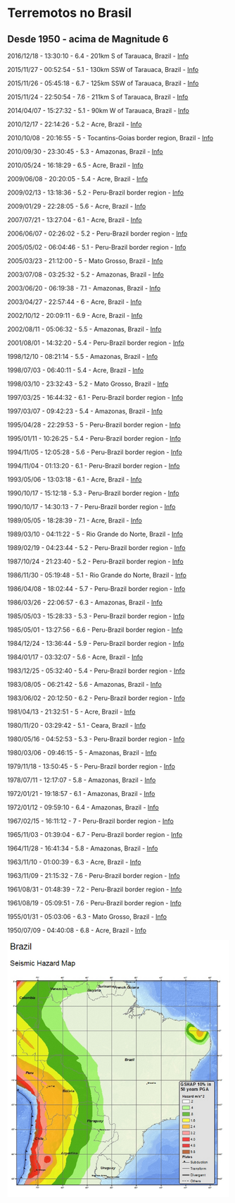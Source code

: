 # Terremotos no Brasil #
## Desde 1950 - acima de Magnitude 6 ##

2016/12/18 - 13:30:10 - 6.4 - 201km S of Tarauaca, Brazil - [Info](https://earthquake.usgs.gov/earthquakes/eventpage/us200082an#region-info)

2015/11/27 - 00:52:54 - 5.1 - 130km SSW of Tarauaca, Brazil - [Info](https://earthquake.usgs.gov/earthquakes/eventpage/us100041lm#region-info)

2015/11/26 - 05:45:18 - 6.7 - 125km SSW of Tarauaca, Brazil - [Info](https://earthquake.usgs.gov/earthquakes/eventpage/us100041f1#region-info)

2015/11/24 - 22:50:54 - 7.6 - 211km S of Tarauaca, Brazil - [Info](https://earthquake.usgs.gov/earthquakes/eventpage/us100040x6#region-info)

2014/04/07 - 15:27:32 - 5.1 - 90km W of Tarauaca, Brazil - [Info](https://earthquake.usgs.gov/earthquakes/eventpage/usc000p90n#region-info)

2010/12/17 - 22:14:26 - 5.2 - Acre, Brazil - [Info](https://earthquake.usgs.gov/earthquakes/eventpage/usp000hr21#region-info)

2010/10/08 - 20:16:55 - 5 - Tocantins-Goias border region, Brazil - [Info](https://earthquake.usgs.gov/earthquakes/eventpage/usp000hmut#region-info)

2010/09/30 - 23:30:45 - 5.3 - Amazonas, Brazil - [Info](https://earthquake.usgs.gov/earthquakes/eventpage/usp000hme1#region-info)

2010/05/24 - 16:18:29 - 6.5 - Acre, Brazil - [Info](https://earthquake.usgs.gov/earthquakes/eventpage/usp000hd4k#region-info)

2009/06/08 - 20:20:05 - 5.4 - Acre, Brazil - [Info](https://earthquake.usgs.gov/earthquakes/eventpage/usp000gy00#region-info)

2009/02/13 - 13:18:36 - 5.2 - Peru-Brazil border region - [Info](https://earthquake.usgs.gov/earthquakes/eventpage/usp000gtwv#region-info)

2009/01/29 - 22:28:05 - 5.6 - Acre, Brazil - [Info](https://earthquake.usgs.gov/earthquakes/eventpage/usp000gt8f#region-info)

2007/07/21 - 13:27:04 - 6.1 - Acre, Brazil - [Info](https://earthquake.usgs.gov/earthquakes/eventpage/usp000fgsv#region-info)

2006/06/07 - 02:26:02 - 5.2 - Peru-Brazil border region - [Info](https://earthquake.usgs.gov/earthquakes/eventpage/usp000ejvd#region-info)

2005/05/02 - 06:04:46 - 5.1 - Peru-Brazil border region - [Info](https://earthquake.usgs.gov/earthquakes/eventpage/usp000dprb#region-info)

2005/03/23 - 21:12:00 - 5 - Mato Grosso, Brazil - [Info](https://earthquake.usgs.gov/earthquakes/eventpage/usp000djx0#region-info)

2003/07/08 - 03:25:32 - 5.2 - Amazonas, Brazil - [Info](https://earthquake.usgs.gov/earthquakes/eventpage/usp000c1yq#region-info)

2003/06/20 - 06:19:38 - 7.1 - Amazonas, Brazil - [Info](https://earthquake.usgs.gov/earthquakes/eventpage/usp000c0ag#region-info)

2003/04/27 - 22:57:44 - 6 - Acre, Brazil - [Info](https://earthquake.usgs.gov/earthquakes/eventpage/usp000bw3r#region-info)

2002/10/12 - 20:09:11 - 6.9 - Acre, Brazil - [Info](https://earthquake.usgs.gov/earthquakes/eventpage/usp000bed7#region-info)

2002/08/11 - 05:06:32 - 5.5 - Amazonas, Brazil - [Info](https://earthquake.usgs.gov/earthquakes/eventpage/usp000b9pk#region-info)

2001/08/01 - 14:32:20 - 5.4 - Peru-Brazil border region - [Info](https://earthquake.usgs.gov/earthquakes/eventpage/usp000akpa#region-info)

1998/12/10 - 08:21:14 - 5.5 - Amazonas, Brazil - [Info](https://earthquake.usgs.gov/earthquakes/eventpage/usp0008zdj#region-info)

1998/07/03 - 06:40:11 - 5.4 - Acre, Brazil - [Info](https://earthquake.usgs.gov/earthquakes/eventpage/usp0008qvw#region-info)

1998/03/10 - 23:32:43 - 5.2 - Mato Grosso, Brazil - [Info](https://earthquake.usgs.gov/earthquakes/eventpage/usp0008h9v#region-info)

1997/03/25 - 16:44:32 - 6.1 - Peru-Brazil border region - [Info](https://earthquake.usgs.gov/earthquakes/eventpage/usp0007zdt#region-info)

1997/03/07 - 09:42:23 - 5.4 - Amazonas, Brazil - [Info](https://earthquake.usgs.gov/earthquakes/eventpage/usp0007yev#region-info)

1995/04/28 - 22:29:53 - 5 - Peru-Brazil border region - [Info](https://earthquake.usgs.gov/earthquakes/eventpage/usp0006wh0#region-info)

1995/01/11 - 10:26:25 - 5.4 - Peru-Brazil border region - [Info](https://earthquake.usgs.gov/earthquakes/eventpage/usp0006r6r#region-info)

1994/11/05 - 12:05:28 - 5.6 - Peru-Brazil border region - [Info](https://earthquake.usgs.gov/earthquakes/eventpage/usp0006n5p#region-info)

1994/11/04 - 01:13:20 - 6.1 - Peru-Brazil border region - [Info](https://earthquake.usgs.gov/earthquakes/eventpage/usp0006n3b#region-info)

1993/05/06 - 13:03:18 - 6.1 - Acre, Brazil - [Info](https://earthquake.usgs.gov/earthquakes/eventpage/usp0005saj#region-info)

1990/10/17 - 15:12:18 - 5.3 - Peru-Brazil border region - [Info](https://earthquake.usgs.gov/earthquakes/eventpage/usp0004fv6#region-info)

1990/10/17 - 14:30:13 - 7 - Peru-Brazil border region - [Info](https://earthquake.usgs.gov/earthquakes/eventpage/usp0004fv5#region-info)

1989/05/05 - 18:28:39 - 7.1 - Acre, Brazil - [Info](https://earthquake.usgs.gov/earthquakes/eventpage/usp0003uxu#region-info)

1989/03/10 - 04:11:22 - 5 - Rio Grande do Norte, Brazil - [Info](https://earthquake.usgs.gov/earthquakes/eventpage/usp0003st3#region-info)

1989/02/19 - 04:23:44 - 5.2 - Peru-Brazil border region - [Info](https://earthquake.usgs.gov/earthquakes/eventpage/usp0003s2a#region-info)

1987/10/24 - 21:23:40 - 5.2 - Peru-Brazil border region - [Info](https://earthquake.usgs.gov/earthquakes/eventpage/usp00039ju#region-info)

1986/11/30 - 05:19:48 - 5.1 - Rio Grande do Norte, Brazil - [Info](https://earthquake.usgs.gov/earthquakes/eventpage/usp00030gs#region-info)

1986/04/08 - 18:02:44 - 5.7 - Peru-Brazil border region - [Info](https://earthquake.usgs.gov/earthquakes/eventpage/usp0002srz#region-info)

1986/03/26 - 22:06:57 - 6.3 - Amazonas, Brazil - [Info](https://earthquake.usgs.gov/earthquakes/eventpage/usp0002san#region-info)

1985/05/03 - 15:28:33 - 5.3 - Peru-Brazil border region - [Info](https://earthquake.usgs.gov/earthquakes/eventpage/usp0002ee8#region-info)

1985/05/01 - 13:27:56 - 6.6 - Peru-Brazil border region - [Info](https://earthquake.usgs.gov/earthquakes/eventpage/usp0002ec4#region-info)

1984/12/24 - 13:36:44 - 5.9 - Peru-Brazil border region - [Info](https://earthquake.usgs.gov/earthquakes/eventpage/usp0002acw#region-info)

1984/01/17 - 03:32:07 - 5.6 - Acre, Brazil - [Info](https://earthquake.usgs.gov/earthquakes/eventpage/usp00021an#region-info)

1983/12/25 - 05:32:40 - 5.4 - Peru-Brazil border region - [Info](https://earthquake.usgs.gov/earthquakes/eventpage/usp00020su#region-info)

1983/08/05 - 06:21:42 - 5.6 - Amazonas, Brazil - [Info](https://earthquake.usgs.gov/earthquakes/eventpage/usp0001xbu#region-info)

1983/06/02 - 20:12:50 - 6.2 - Peru-Brazil border region - [Info](https://earthquake.usgs.gov/earthquakes/eventpage/usp0001vvq#region-info)

1981/04/13 - 21:32:51 - 5 - Acre, Brazil - [Info](https://earthquake.usgs.gov/earthquakes/eventpage/usp0001d4w#region-info)

1980/11/20 - 03:29:42 - 5.1 - Ceara, Brazil - [Info](https://earthquake.usgs.gov/earthquakes/eventpage/usp0001aw9#region-info)

1980/05/16 - 04:52:53 - 5.3 - Peru-Brazil border region - [Info](https://earthquake.usgs.gov/earthquakes/eventpage/usp000178a#region-info)

1980/03/06 - 09:46:15 - 5 - Amazonas, Brazil - [Info](https://earthquake.usgs.gov/earthquakes/eventpage/usp00015uy#region-info)

1979/11/18 - 13:50:45 - 5 - Peru-Brazil border region - [Info](https://earthquake.usgs.gov/earthquakes/eventpage/usp000142t#region-info)

1978/07/11 - 12:17:07 - 5.8 - Amazonas, Brazil - [Info](https://earthquake.usgs.gov/earthquakes/eventpage/usp0000vhd#region-info)

1972/01/21 - 19:18:57 - 6.1 - Amazonas, Brazil - [Info](https://earthquake.usgs.gov/earthquakes/eventpage/iscgem777108#region-info)

1972/01/12 - 09:59:10 - 6.4 - Amazonas, Brazil - [Info](https://earthquake.usgs.gov/earthquakes/eventpage/iscgem776874#region-info)

1967/02/15 - 16:11:12 - 7 - Peru-Brazil border region - [Info](https://earthquake.usgs.gov/earthquakes/eventpage/iscgem838830#region-info)

1965/11/03 - 01:39:04 - 6.7 - Peru-Brazil border region - [Info](https://earthquake.usgs.gov/earthquakes/eventpage/iscgem852129#region-info)

1964/11/28 - 16:41:34 - 5.8 - Amazonas, Brazil - [Info](https://earthquake.usgs.gov/earthquakes/eventpage/iscgem863116#region-info)

1963/11/10 - 01:00:39 - 6.3 - Acre, Brazil - [Info](https://earthquake.usgs.gov/earthquakes/eventpage/iscgem873510#region-info)

1963/11/09 - 21:15:32 - 7.6 - Peru-Brazil border region - [Info](https://earthquake.usgs.gov/earthquakes/eventpage/iscgem17294529#region-info)

1961/08/31 - 01:48:39 - 7.2 - Peru-Brazil border region - [Info](https://earthquake.usgs.gov/earthquakes/eventpage/iscgem877295#region-info)

1961/08/19 - 05:09:51 - 7.6 - Peru-Brazil border region - [Info](https://earthquake.usgs.gov/earthquakes/eventpage/iscgem877215#region-info)

1955/01/31 - 05:03:06 - 6.3 - Mato Grosso, Brazil - [Info](https://earthquake.usgs.gov/earthquakes/eventpage/iscgem889170#region-info)

1950/07/09 - 04:40:08 - 6.8 - Acre, Brazil - [Info](https://earthquake.usgs.gov/earthquakes/eventpage/iscgem895577#region-info)



![](sismos_brazil.jpg)
